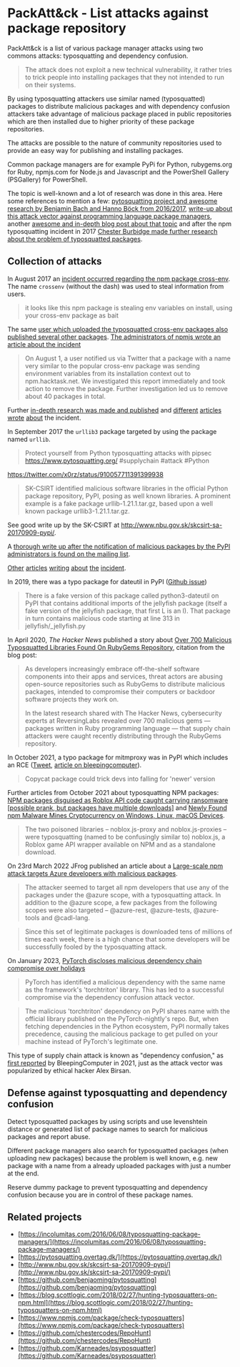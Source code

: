 # PackAtt&ck - List attacks against package repository

PackAtt&ck is a list of various package manager attacks using two commons
attacks: typosquatting and dependency confusion.

> The attack does not exploit a new technical vulnerability, it rather tries to
> trick people into installing packages that they not intended to run on their
> systems.

By using typosquatting attackers use similar named (typosquatted) packages to
distribute malicious packages and with dependency confusion attackers take
advantage of malicious package placed in public repositories which are then
installed due to higher priority of these package repositories.

The attacks are possible to the nature of community repositories used to
provide an easy way for publishing and installing packages. 

Common package managers are for example PyPi for Python, rubygems.org for
Ruby, npmjs.com for Node.js and Javascript and the PowerShell Gallery
(PSGallery) for PowerShell.

The topic is well-known and a lot of research was done in this area. Here some
references to mention a few: [pytosquatting project and awesome research by Benjamin Bach and Hanno Böck from 2016/2017](https://pytosquatting.overtag.dk/), [write-up about this attack vector against programming language package managers](http://incolumitas.com/2016/06/08/typosquatting-package-managers/), another [awesome and in-depth blog post about that topic](http://incolumitas.com/2016/06/08/typosquatting-package-managers/) and after the npm typosquatting incident in 2017 [Chester Burbidge made further research about the problem of typosquatted packages](https://blog.scottlogic.com/2018/02/27/hunting-typosquatters-on-npm.html). 

## Collection of attacks

In August 2017 an [incident occurred regarding the npm package
cross-env](https://twitter.com/kentcdodds/status/892372685048627200). The name
`crossenv` (without the dash) was used to steal information from users. 
> it looks like this npm package is stealing env variables on install, using
> your cross-env package as bait

The same [user which uploaded the typosquatted cross-env packages also
published several other
packages](https://twitter.com/iamakulov/status/892485192883073024). [The
administrators of npmjs wrote an article about the incident](https://blog.npmjs.org/post/163723642530/crossenv-malware-on-the-npm-registry.)

> On August 1, a user notified us via Twitter that a package with a name very
> similar to the popular cross-env package was sending environment variables
> from its installation context out to npm.hacktask.net. We investigated this
> report immediately and took action to remove the package. Further
> investigation led us to remove about 40 packages in total.

Further [in-depth research was made and
published](https://blog.scottlogic.com/2018/02/27/hunting-typosquatters-on-npm.html)
and [different](https://www.theregister.co.uk/2017/08/02/typosquatting_npm/)
[articles](https://medium.com/@liran.tal/fighting-npm-typosquatting-attacks-and-naming-rules-for-npm-modules-a0b7a86344aa)
[wrote](https://thenewstack.io/npm-cleans-typosquatting-malware/)
[about](https://threatpost.com/attackers-use-typo-squatting-to-steal-npm-credentials/127235/)
the incident.

In September 2017 the `urllib3` package targeted by using the package named `urllib`.

> Protect yourself from Python typosquatting attacks with pipsec
> https://www.pytosquatting.org/  #supplychain #attack #Python

https://twitter.com/x0rz/status/910057711391399938

> SK-CSIRT identified malicious software libraries in the official Python
> package repository, PyPI, posing as well known libraries. A prominent example
> is a fake package urllib-1.21.1.tar.gz, based upon a well known package
> urllib3-1.21.1.tar.gz.

See good write up by the SK-CSIRT at http://www.nbu.gov.sk/skcsirt-sa-20170909-pypi/.

A [thorough write up after the notification of malicious packages by the PyPI
administrators is found on the mailing
list](https://mail.python.org/pipermail/security-announce/2017-September/000000.html).

[Other](https://thenewstack.io/python-package-repository-struggles-deal-typosquatting/) [articles](https://nakedsecurity.sophos.com/2017/09/19/pypi-python-repository-hit-by-typosquatting-sneak-attack/) [writing](https://arstechnica.com/information-technology/2017/09/devs-unknowingly-use-malicious-modules-put-into-official-python-repository) [about](https://www.golem.de/news/pypi-boesartige-python-pakete-entdeckt-1709-130098.html) [the](https://www.reddit.com/r/netsec/comments/4n4w2h/taking_over_17000_hosts_by_typosquatting_package/) [incident](https://www.bleepingcomputer.com/news/security/ten-malicious-libraries-found-on-pypi-python-package-index/).

In 2019, there was a typo package for dateutil in PyPI ([Github issue](https://github.com/dateutil/dateutil/issues/984))

> There is a fake version of this package called python3-dateutil on PyPI that contains additional imports of the jeIlyfish package (itself a fake version of the jellyfish package, that first L is an I). That package in turn contains malicious code starting at line 313 in jeIlyfish/_jellyfish.py

In April 2020, _The Hacker News_ published a story about [Over 700 Malicious Typosquatted Libraries Found On RubyGems Repository](https://thehackernews.com/2020/04/rubygem-typosquatting-malware.html), citation from the blog post:

> As developers increasingly embrace off-the-shelf software components 
into their apps and services, threat actors are abusing open-source 
repositories such as RubyGems to distribute malicious packages, intended
 to compromise their computers or backdoor software projects they work 
on.
>
>In the latest research shared with The Hacker News, cybersecurity experts at ReversingLabs revealed over 700 malicious gems
 — packages written in Ruby programming language — that supply chain 
attackers were caught recently distributing through the RubyGems 
repository.

In October 2021, a typo package for mitmproxy was in PyPI which includes an RCE ([Tweet](https://twitter.com/maximilianhils/status/1447525552370458625), [article on bleepingcomputer](https://www.bleepingcomputer.com/news/security/pypi-removes-mitmproxy2-over-code-execution-concerns/)).

> Copycat package could trick devs into falling for 'newer' version

Further articles from October 2021 about typosquatting NPM packages: [NPM packages disguised as Roblox API code caught carrying ransomware [possible prank, but packages have multiple downloads]](https://www.theregister.com/2021/10/27/npm_roblox_ransomware/) and [Newly Found npm Malware Mines Cryptocurrency on Windows, Linux, macOS Devices](https://blog.sonatype.com/newly-found-npm-malware-mines-cryptocurrency-on-windows-linux-macos-devices).

> The two poisoned libraries – noblox.js-proxy and noblox.js-proxies – were typosquatting (named to be confusingly similar to) noblox.js, a Roblox game API wrapper available on NPM and as a standalone download.

On 23rd March 2022 JFrog published an article about a [Large-scale npm attack targets Azure developers with malicious packages](https://jfrog.com/blog/large-scale-npm-attack-targets-azure-developers-with-malicious-packages/).
> The attacker seemed to target all npm developers that use any of the packages under the @azure scope, with a typosquatting attack. In addition to the @azure scope, a few packages from the following scopes were also targeted –  @azure-rest, @azure-tests, @azure-tools and @cadl-lang.

> Since this set of legitimate packages is downloaded tens of millions of times each week, there is a high chance that some developers will be successfully fooled by the typosquatting attack.

On January 2023, [PyTorch discloses malicious dependency chain compromise over holidays](https://www.bleepingcomputer.com/news/security/pytorch-discloses-malicious-dependency-chain-compromise-over-holidays/)

> PyTorch has identified a malicious dependency with the same name as the framework's 'torchtriton' library. This has led to a successful compromise via the dependency confusion attack vector.

> The malicious 'torchtriton' dependency on PyPI shares name with the official library published on the PyTorch-nightly's repo. But, when fetching dependencies in the Python ecosystem, PyPI normally takes precedence, causing the malicious package to get pulled on your machine instead of PyTorch's legitimate one.

This type of supply chain attack is known as "dependency confusion," as [first reported](https://www.bleepingcomputer.com/news/security/researcher-hacks-over-35-tech-firms-in-novel-supply-chain-attack/) by BleepingComputer in 2021, just as the attack vector was popularized by ethical hacker Alex Birsan.

## Defense against typosquatting and dependency confusion

Detect typosquatted packages by using scripts and use levenshtein distance or generated list of package names to search for malicious packages and report abuse.

Different package managers also search for typosquatted packages (when
uploading new packages) because the problem is well known, e.g. new package
with a name from a already uploaded packages with just a number at the end.

Reserve dummy package to prevent typosquatting and dependency confusion
because you are in control of these package names.

## Related projects

* [https://incolumitas.com/2016/06/08/typosquatting-package-managers/](https://incolumitas.com/2016/06/08/typosquatting-package-managers/)
* [https://pytosquatting.overtag.dk/](https://pytosquatting.overtag.dk/)
* [http://www.nbu.gov.sk/skcsirt-sa-20170909-pypi/](http://www.nbu.gov.sk/skcsirt-sa-20170909-pypi/)
* [https://github.com/benjaoming/pytosquatting](https://github.com/benjaoming/pytosquatting)
* [https://blog.scottlogic.com/2018/02/27/hunting-typosquatters-on-npm.html](https://blog.scottlogic.com/2018/02/27/hunting-typosquatters-on-npm.html)
* [https://www.npmjs.com/package/check-typosquatters](https://www.npmjs.com/package/check-typosquatters)
* [https://github.com/chestercodes/RepoHunt](https://github.com/chestercodes/RepoHunt)
* [https://github.com/Karneades/psyposquatter](https://github.com/Karneades/psyposquatter)
